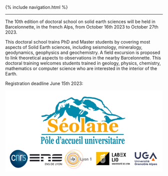 {% include navigation.html %}

---

The 10th edition of doctoral school on solid earth sciences will be held in Barcelonnette, in the french Alps, from October 16th 2023 to October 27th 2023.

This doctoral school trains PhD and Master students by covering most aspects of Solid Earth sciences, including seismology, mineralogy, geodynamics, geophysics and geochemistry. A field excursion is  proposed to link theoretical aspects to observations in the nearby Barcelonnette. This doctoral training welcomes students trained in geology, physics, chemistry, mathematics or computer science who are interested in the interior of the Earth.

Registration deadline June 15th 2023:


![test](/docs/assets/images/bandeau_logos_2023.png)


